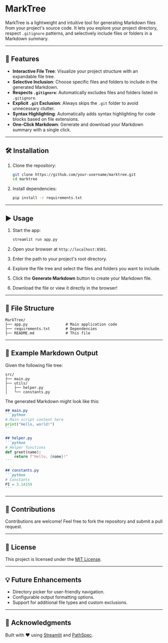 # MarkTree

MarkTree is a lightweight and intuitive tool for generating Markdown files from your project's source code. It lets you explore your project directory, respect `.gitignore` patterns, and selectively include files or folders in a Markdown summary.

---

## 🚀 Features

- **Interactive File Tree**: Visualize your project structure with an expandable file tree.
- **Selective Inclusion**: Choose specific files and folders to include in the generated Markdown.
- **Respects `.gitignore`**: Automatically excludes files and folders listed in `.gitignore`.
- **Explicit `.git` Exclusion**: Always skips the `.git` folder to avoid unnecessary clutter.
- **Syntax Highlighting**: Automatically adds syntax highlighting for code blocks based on file extensions.
- **One-Click Markdown**: Generate and download your Markdown summary with a single click.

---

## 🛠️ Installation

1. Clone the repository:
   ```bash
   git clone https://github.com/your-username/marktree.git
   cd marktree
   ```

2. Install dependencies:
   ```bash
   pip install -r requirements.txt
   ```

---

## ▶️ Usage

1. Start the app:
   ```bash
   streamlit run app.py
   ```

2. Open your browser at `http://localhost:8501`.

3. Enter the path to your project's root directory.

4. Explore the file tree and select the files and folders you want to include.

5. Click the **Generate Markdown** button to create your Markdown file.

6. Download the file or view it directly in the browser!

---

## 📂 File Structure

```
MarkTree/
├── app.py                 # Main application code
├── requirements.txt       # Dependencies
├── README.md              # This file
```

---

## 📝 Example Markdown Output

Given the following file tree:

```
src/
├── main.py
├── utils/
│   ├── helper.py
│   └── constants.py
```

The generated Markdown might look like this:

``````markdown
## main.py
```python
# Main script content here
print("Hello, world!")
```

## helper.py
```python
# Helper functions
def greet(name):
    return f"Hello, {name}!"
```

## constants.py
```python
# Constants
PI = 3.14159
```
``````

---

## 🤝 Contributions

Contributions are welcome! Feel free to fork the repository and submit a pull request.

---

## 📃 License

This project is licensed under the [MIT License](LICENSE).

---

## 💡 Future Enhancements

- Directory picker for user-friendly navigation.
- Configurable output formatting options.
- Support for additional file types and custom exclusions.

---

## 🌟 Acknowledgments

Built with ❤️ using [Streamlit](https://streamlit.io/) and [PathSpec](https://pypi.org/project/pathspec/).
